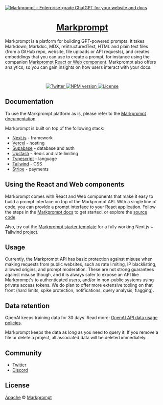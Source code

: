 <a href="https://markprompt.com">
  <img alt="Markprompt – Enterprise-grade ChatGPT for your website and docs" src="https://github.com/motifland/markprompt-js/assets/504893/9df7ac5a-1ac3-4b33-9bb3-a146d119ed73">
  <h1 align="center">Markprompt</h1>
</a>

Markprompt is a platform for building GPT-powered prompts. It takes Markdown, Markdoc, MDX, reStructuredText, HTML and plain text files (from a GitHub repo, website, file uploads or API requests), and creates embeddings that you can use to create a prompt, for instance using the companion [Markprompt React or Web component](https://markprompt.com/docs#components). Markprompt also offers analytics, so you can gain insights on how users interact with your docs.

<br />

<p align="center">
  <a href="https://twitter.com/markprompt">
    <img alt="Twitter" src="https://img.shields.io/twitter/follow/markprompt?style=flat&label=%40markprompt&logo=twitter&color=0bf&logoColor=fff" />
  </a>
  <a aria-label="NPM version" href="https://www.npmjs.com/package/markprompt">
    <img alt="NPM version" src="https://badgen.net/npm/v/markprompt">
  </a>
  <a aria-label="License" href="https://github.com/motifland/markprompt/blob/main/LICENSE">
    <img alt="License" src="https://img.shields.io/badge/License-Apache_2.0-blue.svg">
  </a>
</p>

## Documentation

To use the Markprompt platform as is, please refer to the [Markprompt documentation](https://markprompt.com/docs).

Markprompt is built on top of the following stack:

- [Next.js](https://nextjs.org/) - framework
- [Vercel](https://vercel.com/) - hosting
- [Supabase](https://supabase.com/) - database and auth
- [Upstash](https://upstash.com/) - Redis and rate limiting
- [Typescript](https://www.typescriptlang.org/) - language
- [Tailwind](https://tailwindcss.com/) - CSS
- [Stripe](https://stripe.com/) - payments

## Using the React and Web components

Markprompt comes with React and Web components that make it easy to build a prompt interface on top of the Markprompt API. With a single line of code, you can provide a prompt interface to your React application. Follow the steps in the [Markprompt docs](https://markprompt.com/docs#components) to get started, or explore the [source code](https://github.com/motifland/markprompt-js).

Also, try out the [Markprompt starter template](https://github.com/motifland/markprompt-starter-template) for a fully working Next.js + Tailwind project.

## Usage

Currently, the Markprompt API has basic protection against misuse when making requests from public websites, such as rate limiting, IP blacklisting, allowed origins, and prompt moderation. These are not strong guarantees against misuse though, and it is always safer to expose an API like Markprompt's to authenticated users, and/or in non-public systems using private access tokens. We do plan to offer more extensive tooling on that front (hard limits, spike protection, notifications, query analysis, flagging).

## Data retention

OpenAI keeps training data for 30 days. Read more: [OpenAI API data usage policies](https://openai.com/policies/api-data-usage-policies).

Markprompt keeps the data as long as you need to query it. If you remove a file or delete a project, all associated data will be deleted immediately.

## Community

- [Twitter](https://twitter.com/markprompt)
- [Discord](https://discord.gg/MBMh4apz6X)

## License

[Apache](./LICENSE) © [Markprompt](https://markprompt.com)
